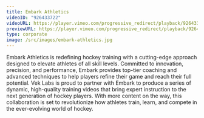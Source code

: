 ```yaml
---
title: Embark Athletics
videoID: "926433722"
videoURL: https://player.vimeo.com/progressive_redirect/playback/926433722/rendition/1080p/file.mp4?loc=external&signature=38031571f54c53e68a8063ac03bd438fb63f09a8f4a444f7201e94c31ff766ea&user_id=222329173
previewURL: https://player.vimeo.com/progressive_redirect/playback/926433722/rendition/540p/file.mp4?loc=external&signature=0cd1f487e7073c8938723011259d4a625b761082171e1d1b3e3fb2849944a3a7&user_id=222329173
type: corporate
image: /src/images/embark-athletics.jpg
---
```

Embark Athletics is redefining hockey training with a cutting-edge approach designed to elevate athletes of all skill levels. Committed to innovation, precision, and performance, Embark provides top-tier coaching and advanced techniques to help players refine their game and reach their full potential. Vek Labs is proud to partner with Embark to produce a series of dynamic, high-quality training videos that bring expert instruction to the next generation of hockey players. With more content on the way, this collaboration is set to revolutionize how athletes train, learn, and compete in the ever-evolving world of hockey.
